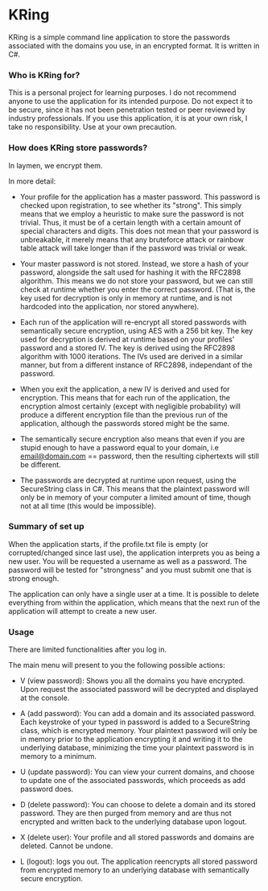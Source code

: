 # KRing #

KRing is a simple command line application to store the passwords associated with the domains you use, in an encrypted format. It is written in C#.

### Who is KRing for? ###

This is a personal project for learning purposes. I do not recommend anyone to use the application for its intended purpose. Do not expect it to be secure, since it has not been penetration tested or peer reviewed by industry professionals. If you use this application, it is at your own risk, I take no responsibility. Use at your own precaution. 

### How does KRing store passwords? ###

In laymen, we encrypt them.

In more detail:
* Your profile for the application has a master password. This password is checked upon registration, to see whether its "strong". This simply means that we employ a heuristic to make sure the password is not trivial. Thus, it must be of a certain length with a certain amount of special characters and digits. This does not mean that your password is unbreakable, it merely means that any bruteforce attack or rainbow table attack will take longer than if the password was trivial or weak.

* Your master password is not stored. Instead, we store a hash of your password, alongside the salt used for hashing it with the RFC2898 algorithm. This means we do not store your password, but we can still check at runtime whether you enter the correct password. (That is, the key used for decryption is only in memory at runtime, and is not hardcoded into the application, nor stored anywhere).

* Each run of the application will re-encrypt all stored passwords with semantically secure encryption, using AES with a 256 bit key. The key used for decryption is derived at runtime based on your profiles' password and a stored IV. The key is derived using the RFC2898 algorithm with 1000 iterations. The IVs used are derived in a similar manner, but from a different instance of RFC2898, independant of the password. 

* When you exit the application, a new IV is derived and used for encryption. This means that for each run of the application, the encryption almost certainly (except with negligible probability) will produce a different encryption file than the previous run of the application, although the passwords stored might be the same. 

* The semantically secure encryption also means that even if you are stupid enough to have a password equal to your domain,
i.e email@domain.com == password, then the resulting ciphertexts will still be different. 

* The passwords are decrypted at runtime upon request, using the SecureString class in C#. This means that the plaintext password will only be in memory of your computer a limited amount of time, though not at all time (this would be impossible).

### Summary of set up ###
When the application starts, if the profile.txt file is empty (or corrupted/changed since last use), the application interprets you as being a new user. You will be requested a username as well as a password. The password will be 
tested for "strongness" and you must submit one that is strong enough. 

The application can only have a single user at a time. It is possible to delete everything from within the application, which means that the next run of the application will attempt to create a new user.



### Usage ###

There are limited functionalities after you log in. 

The main menu will present to you the following possible actions:

* V (view password): Shows you all the domains you have encrypted. Upon request the associated password will be decrypted and displayed at the console. 

* A (add password): You can add a domain and its associated password. Each keystroke of your typed in password is added to a SecureString class, which is encrypted memory. Your plaintext password will only be in memory prior to the application encrypting it and writing it to the underlying database, minimizing the time your plaintext password is in memory to a minimum. 

* U (update password): You can view your current domains, and choose to update one of the associated passwords, which proceeds as add password does. 

* D (delete password): You can choose to delete a domain and its stored password. They are then purged from memory and are thus not encrypted and written back to the underlying database upon logout. 

* X (delete user): Your profile and all stored passwords and domains are deleted. Cannot be undone.

* L (logout): logs you out. The application reencrypts all stored password from encrypted memory to an underlying database with semantically secure encryption.